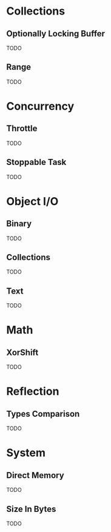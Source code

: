 # Collections
## Optionally Locking Buffer
TODO
## Range
TODO
# Concurrency
## Throttle
TODO
## Stoppable Task
TODO
# Object I/O
## Binary
TODO
## Collections
TODO
## Text
TODO
# Math
## XorShift
TODO
# Reflection
## Types Comparison
TODO
# System
## Direct Memory
TODO
## Size In Bytes
TODO